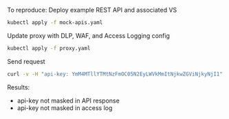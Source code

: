 To reproduce:
Deploy example REST API and associated VS
```bash
kubectl apply -f mock-apis.yaml
```

Update proxy with DLP, WAF, and Access Logging config
```bash
kubectl apply -f proxy.yaml
```

Send request
```bash
curl -v -H "api-key: YmM4MTllYTMtNzFmOC05N2EyLWVkMmItNjkwZGViNjkyNjI1" localhost:8080/tracks
```

Results:
* api-key not masked in API response
* api-key not masked in access log
